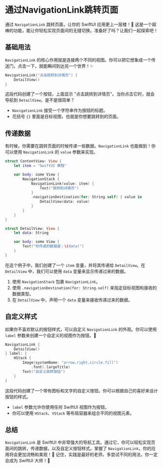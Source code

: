 ﻿# 通过NavigationLink跳转页面

通过 `NavigationLink` 跳转页面，让你的 SwiftUI 应用更上一层楼！🚀 这是一个超棒的功能，能让你轻松实现页面间的无缝切换。准备好了吗？让我们一起探索吧！

## 基础用法

`NavigationLink` 的核心作用就是连接两个不同的视图。你可以把它想象成一个传送门，点击一下，就能瞬间到达另一个世界！✨

```swift
NavigationLink("点击跳转到详情页") {
    DetailView()
}
```

这段代码创建了一个按钮，上面显示 "点击跳转到详情页"。当你点击它时，就会导航到 `DetailView`。是不是很简单？

*   `NavigationLink` 接受一个字符串作为按钮的标题。
*   花括号 `{}` 里面是目标视图，也就是你想要跳转到的页面。

## 传递数据

有时候，你需要在跳转页面的时候传递一些数据。`NavigationLink` 也能做到！你可以使用 `NavigationLink` 的 `value` 参数来实现。

```swift
struct ContentView: View {
    let item = "SwiftUI 教程"

    var body: some View {
        NavigationStack {
            NavigationLink(value: item) {
                Text("跳转到详情页")
            }
            .navigationDestination(for: String.self) { value in
                DetailView(data: value)
            }
        }
    }
}

struct DetailView: View {
    let data: String

    var body: some View {
        Text("你传递的数据是：\(data)")
    }
}
```

在这个例子中，我们创建了一个 `item` 变量，并将其传递给 `DetailView`。在 `DetailView` 中，我们可以使用 `data` 变量来显示传递过来的数据。

1.  使用 `NavigationStack` 包裹 `NavigationLink`。
2.  使用 `.navigationDestination(for: String.self)` 来指定目标视图和接收的数据类型。
3.  在 `DetailView` 中，声明一个 `data` 变量来接收传递过来的数据。

## 自定义样式

如果你不喜欢默认的按钮样式，可以自定义 `NavigationLink` 的外观。你可以使用 `label` 参数来创建一个自定义的视图作为按钮。🎨

```swift
NavigationLink {
    DetailView()
} label: {
    HStack {
        Image(systemName: "arrow.right.circle.fill")
            .font(.largeTitle)
        Text("自定义跳转按钮")
    }
}
```

这段代码创建了一个带有图标和文字的自定义按钮。你可以根据自己的喜好来设计按钮的样式。

*   `label` 参数允许你使用任何 SwiftUI 视图作为按钮。
*   你可以使用 `HStack`、`VStack` 等布局容器来组合不同的视图元素。

## 总结

`NavigationLink` 是 SwiftUI 中非常强大的导航工具。通过它，你可以轻松实现页面间的跳转，传递数据，以及自定义按钮样式。掌握了 `NavigationLink`，你的应用将会更加流畅和美观！🎉 记住，实践是最好的老师，多尝试不同的用法，你一定会成为 SwiftUI 大师！💪